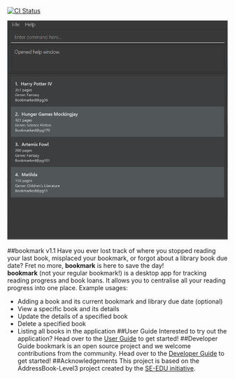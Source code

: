 [![CI Status](https://github.com/se-edu/addressbook-level3/workflows/Java%20CI/badge.svg)](https://github.com/se-edu/addressbook-level3/actions)

![Ui](docs/images/Ui.png)

  ##bookmark v1.1
  Have you ever lost track of where you stopped reading your last book, misplaced your bookmark, or forgot about a library book due date?
  Fret no more, **bookmark** is here to save the day!<br>
  **bookmark** (not your regular bookmark!) is a desktop app for tracking reading progress and book loans. It allows you to centralise all your
  reading progress into one place.
  Example usages:
  * Adding a book and its current bookmark and library due date (optional)
  * View a specific book and its details
  * Update the details of a specified book
  * Delete a specified book 
  * Listing all books in the application 
  ##User Guide 
  Interested to try out the application? Head over to the [User Guide](https://nus-cs2103-ay2021s1.github.io/tp/UserGuide.html)
  to get started!
  ##Developer Guide
  bookmark is an open source project and we welcome contributions from the community. Head over to the 
  [Developer Guide](https://nus-cs2103-ay2021s1.github.io/tp/DeveloperGuide.html#product-scope) to get started!
  ##Acknowledgements
  This project is based on the AddressBook-Level3 project created by the [SE-EDU initiative](https://se-education.org).